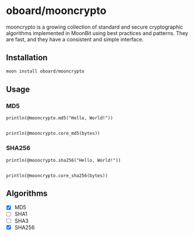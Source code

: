# oboard/mooncrypto

mooncrypto is a growing collection of standard and secure cryptographic algorithms implemented in MoonBit using best practices and patterns. They are fast, and they have a consistent and simple interface.

## Installation

```bash
moon install oboard/mooncrypto
```

## Usage

### MD5

```moonbit
println(@mooncrypto.md5("Hello, World!"))


println(@mooncrypto.core_md5(bytes))
```

### SHA256

```moonbit
println(@mooncrypto.sha256("Hello, World!"))


println(@mooncrypto.core_sha256(bytes))
```

## Algorithms

- [x] MD5
- [ ] SHA1
- [ ] SHA3
- [x] SHA256

